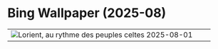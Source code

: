 # Bing Wallpaper (2025-08)

|  |  |  |
|:---:|:---:|:---:|
| ![](https://www.bing.com/th?id=OHR.LorientCeltic_FR-FR1271228559_400x240.jpg "Lorient, au rythme des peuples celtes") 2025-08-01 |  |  |
